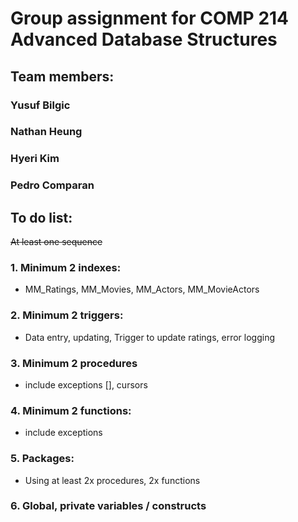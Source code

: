# Group assignment for COMP 214 Advanced Database Structures
## Team members:
###                Yusuf Bilgic
###              Nathan Heung
###               Hyeri Kim
###               Pedro Comparan


## To do list:
~~At least one sequence~~
### 1. Minimum 2 indexes:
- MM_Ratings, MM_Movies, MM_Actors, MM_MovieActors
### 2. Minimum 2 triggers:
- Data entry, updating, Trigger to update ratings, error logging
### 3. Minimum 2 procedures
- include exceptions [], cursors
### 4. Minimum 2 functions:
- include exceptions
### 5. Packages:
- Using at least 2x procedures, 2x functions
### 6. Global, private variables / constructs
